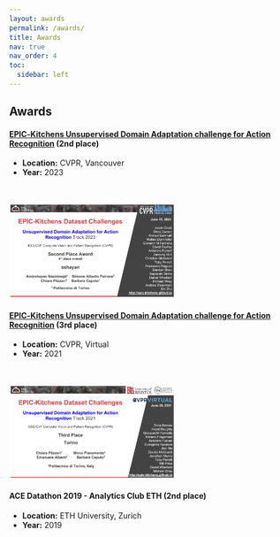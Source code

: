 ```yaml
---
layout: awards
permalink: /awards/
title: Awards
nav: true
nav_order: 4
toc:
  sidebar: left
---
```

## Awards

#### [EPIC‑Kitchens Unsupervised Domain Adaptation challenge for Action Recognition](https://epic-workshop.org/EPIC_CVPR23/submission) (2nd place)
- **Location:** CVPR, Vancouver 
- **Year:** 2023
<br>
<br> 
<img src="/assets/img/premio0.png" alt="ek1" style="width:300px;height:auto;">

#### [EPIC‑Kitchens Unsupervised Domain Adaptation challenge for Action Recognition](https://epic-workshop.org/EPIC_CVPR21/submission) (3rd place)
- **Location:** CVPR, Virtual 
- **Year:** 2021
<br>
<br> 
<img src="/assets/img/premio1.png" alt="ek0" style="width:300px;height:auto;">

#### ACE Datathon 2019 - Analytics Club ETH (2nd place)
- **Location:** ETH University, Zurich
- **Year:** 2019

